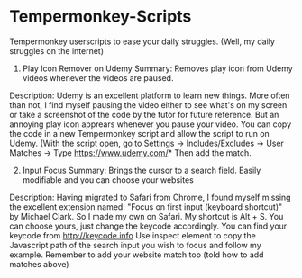 # Tempermonkey-Scripts
Tempermonkey userscripts to ease your daily struggles. (Well, my daily struggles on the internet) 

1. Play Icon Remover on Udemy
Summary: Removes play icon from Udemy videos whenever the videos are paused. 

Description: Udemy is an excellent platform to learn new things. More often than not, I find myself pausing the video either to see what's on my screen or take 
a screenshot of the code by the tutor for future reference. But an annoying play icon apprears whenever you pause your video. You can copy the code in a new 
Tempermonkey script and allow the script to run on Udemy. (With the script open, go to Settings -> Includes/Excludes -> User Matches -> Type https://www.udemy.com/*
Then add the match. 


2. Input Focus
Summary: Brings the cursor to a search field. Easily modifiable and you can choose your websites

Description: Having migrated to Safari from Chrome, I found myself missing the excellent extension named: "Focus on first input (keyboard shortcut)" by Michael Clark.
So I made my own on Safari. My shortcut is Alt + S. You can choose yours, just change the keycode accordingly. You can find your keycode from http://keycode.info
Use inspect element to copy the Javascript path of the search input you wish to focus and follow my example. Remember to add your website match too (told how to
add matches above) 
